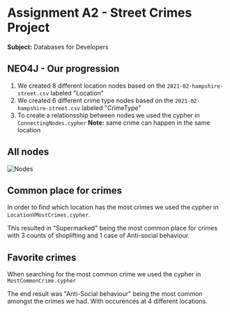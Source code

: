# Assignment A2 - Street Crimes Project 
**Subject:** Databases for Developers

## NEO4J - Our progression
1. We created 8 different location nodes based on the ```2021-02-hampshire-street.csv``` labeled "Location"
2. We created 6 different crime type nodes based on the ```2021-02-hampshire-street.csv``` labeled "CrimeType"
3. To create a relationsship between nodes we used the cypher in ```ConnectingNodes.cypher```
**Note:** same crime can happen in the same location

## All nodes
![Nodes](https://github.com/Cosby1992/CPH-business-assingments/tree/master/Databases/StreetCrime/fig/figure.PNG "Nodes")

## Common place for crimes
In order to find which location has the most crimes we used the cypher in ```LocationVMostCrimes.cypher```.
 
This resulted in "Supermarked" being the most common place for crimes with 3 counts of shoplifting and 1 case of Anti-social behaviour.

## Favorite crimes
When searching for the most common crime we used the cypher in ```MostCommonCrime.cypher```

The end result was "Anti-Social behaviour" being the most common amongst the crimes we had.
With occurences at 4 different locations.

